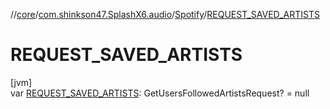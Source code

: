 //[core](../../../index.md)/[com.shinkson47.SplashX6.audio](../index.md)/[Spotify](index.md)/[REQUEST_SAVED_ARTISTS](-r-e-q-u-e-s-t_-s-a-v-e-d_-a-r-t-i-s-t-s.md)

# REQUEST_SAVED_ARTISTS

[jvm]\
var [REQUEST_SAVED_ARTISTS](-r-e-q-u-e-s-t_-s-a-v-e-d_-a-r-t-i-s-t-s.md): GetUsersFollowedArtistsRequest? = null
